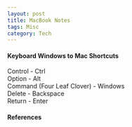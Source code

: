 ```yaml
---
layout: post
title: MacBook Notes
tags: Misc
category: Tech
---
```


#### Keyboard Windows to Mac Shortcuts ####

Control - Ctrl  
Option - Alt  
Command (Four Leaf Clover) - Windows  
Delete - Backspace  
Return - Enter  

#### References ####

